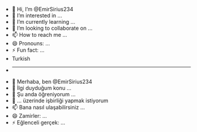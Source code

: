 - 👋 Hi, I’m @EmirSirius234
- 👀 I’m interested in ...
- 🌱 I’m currently learning ...
- 💞️ I’m looking to collaborate on ...
- 📫 How to reach me ...
- 😄 Pronouns: ...
- ⚡ Fun fact: ...
- Turkish
- ________________________________________________________________________________________________________________________________________________________________________________________________________________________________________________________________________________________________________________________________
- 👋 Merhaba, ben @EmirSirius234
- 👀 İlgi duyduğum konu ...
- 🌱 Şu anda öğreniyorum ...
- 💞️ ... üzerinde işbirliği yapmak istiyorum
- 📫 Bana nasıl ulaşabilirsiniz ...
- 😄 Zamirler: ...
- ⚡ Eğlenceli gerçek: ...
